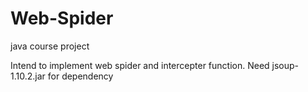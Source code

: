 # Web-Spider
java course project

Intend to implement web spider and intercepter function.
Need jsoup-1.10.2.jar for dependency
